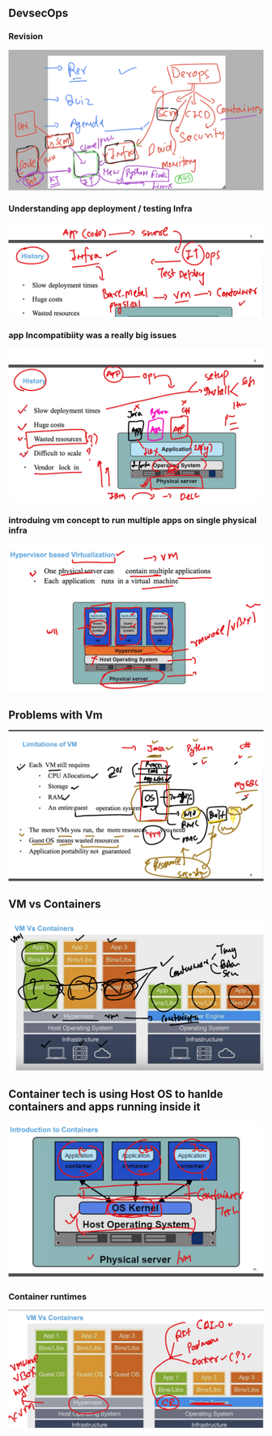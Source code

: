 ## DevsecOps 

### Revision 

<img src="rev1.png">

### Understanding app deployment / testing Infra 

<img src="infra1.png">

### app Incompatibiity was a really big issues 

<img src="infra2.png">

### introduing vm concept to run multiple apps on single physical infra 

<img src="vm1.png">

## Problems with Vm 

<img src="vm2.png">

## VM vs Containers 

<img src="cont1.png">

## Container tech is using Host OS to hanlde containers and apps running inside it 

<img src="cont2.png">

### Container runtimes 

<img src="cont3.png">





